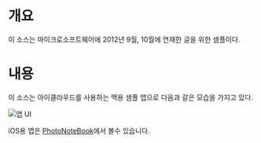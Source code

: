 개요
===

이 소스는 마이크로소프트웨어에 2012년 9월, 10월에 연재한
글을 위한 샘플이다. 

내용
===

이 소스는 아이클라우드를 사용하는 맥용 샘플 앱으로 
다음과 갈은 모습을 가지고 있다. 

![앱 UI](https://raw.github.com/icarus-for-book/PhotoNoteBookForMac/master/image/app.png)

iOS용 앱은 [PhotoNoteBook](https://github.com/icarus-for-book/PhotoNoteBook)에서
볼수 있습니다. 

